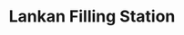 ---
title:  "Lankan Filling Station"
address: "Ground Floor, 58 Riley Street, East Sydney 2010"
link: "http://www.lankanfillingstation.com.au/uploads/gift_voucher_form.pdf"
image: "http://www.lankanfillingstation.com.au/img/banner-hopper.jpg"
---